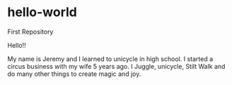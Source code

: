 # hello-world
First Repository

Hello!!

My name is Jeremy and I learned to unicycle in high school. I started a circus business with my wife 5 years ago. I Juggle, unicycle, Stilt Walk and do many other things to create magic and joy.
